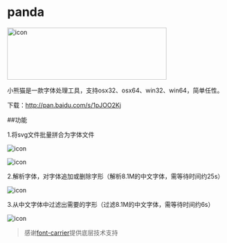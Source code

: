 # panda

<p><img src="https://raw.githubusercontent.com/stormtea123/panda/master/logo.png" alt="icon" width="368" height="120"></p>

小熊猫是一款字体处理工具，支持osx32、osx64、win32、win64，简单任性。

下载：http://pan.baidu.com/s/1pJOO2Kj

##功能

1.将svg文件批量拼合为字体文件

<p><img src="https://raw.githubusercontent.com/stormtea123/panda/master/demo/1.png" alt="icon"></p>

<p><img src="https://raw.githubusercontent.com/stormtea123/panda/master/demo/2.png" alt="icon"></p>

2.解析字体，对字体追加或删除字形（解析8.1M的中文字体，需等待时间约25s）

<p><img src="https://raw.githubusercontent.com/stormtea123/panda/master/demo/3.png" alt="icon"></p>

3.从中文字体中过滤出需要的字形（过滤8.1M的中文字体，需等待时间约6s）

<p><img src="https://raw.githubusercontent.com/stormtea123/panda/master/demo/4.png" alt="icon"></p>

> 感谢<a href="https://github.com/purplebamboo/font-carrier">font-carrier</a>提供底层技术支持



